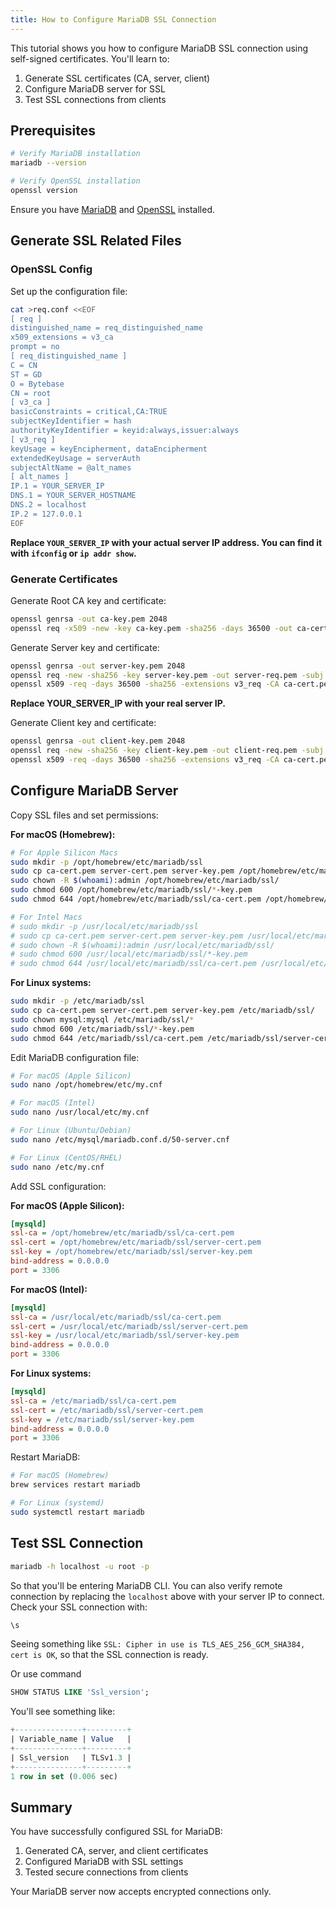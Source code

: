 ```yaml
---
title: How to Configure MariaDB SSL Connection
---
```


This tutorial shows you how to configure MariaDB SSL connection using self-signed certificates. You'll learn to:

1. Generate SSL certificates (CA, server, client)
2. Configure MariaDB server for SSL
3. Test SSL connections from clients

## Prerequisites

```bash
# Verify MariaDB installation
mariadb --version

# Verify OpenSSL installation
openssl version
```

Ensure you have [MariaDB](https://mariadb.org/download/) and [OpenSSL](https://www.openssl.org/source/) installed.

## Generate SSL Related Files

### OpenSSL Config

Set up the configuration file:

```bash
cat >req.conf <<EOF
[ req ]
distinguished_name = req_distinguished_name
x509_extensions = v3_ca
prompt = no
[ req_distinguished_name ]
C = CN
ST = GD
O = Bytebase
CN = root
[ v3_ca ]
basicConstraints = critical,CA:TRUE
subjectKeyIdentifier = hash
authorityKeyIdentifier = keyid:always,issuer:always
[ v3_req ]
keyUsage = keyEncipherment, dataEncipherment
extendedKeyUsage = serverAuth
subjectAltName = @alt_names
[ alt_names ]
IP.1 = YOUR_SERVER_IP
DNS.1 = YOUR_SERVER_HOSTNAME
DNS.2 = localhost
IP.2 = 127.0.0.1
EOF
```

**Replace `YOUR_SERVER_IP` with your actual server IP address. You can find it with `ifconfig` or `ip addr show`.**

### Generate Certificates

Generate Root CA key and certificate:

```bash
openssl genrsa -out ca-key.pem 2048
openssl req -x509 -new -key ca-key.pem -sha256 -days 36500 -out ca-cert.pem -extensions 'v3_ca' -config req.conf
```

Generate Server key and certificate:

```bash
openssl genrsa -out server-key.pem 2048
openssl req -new -sha256 -key server-key.pem -out server-req.pem -subj "/C=CN/ST=GD/O=Bytebase/CN=YOUR_SERVER_IP"
openssl x509 -req -days 36500 -sha256 -extensions v3_req -CA ca-cert.pem -CAkey ca-key.pem -CAcreateserial -in server-req.pem -out server-cert.pem
```

**Replace YOUR_SERVER_IP with your real server IP.**

Generate Client key and certificate:

```bash
openssl genrsa -out client-key.pem 2048
openssl req -new -sha256 -key client-key.pem -out client-req.pem -subj "/C=CN/ST=GD/O=Bytebase/CN=mariadb-client"
openssl x509 -req -days 36500 -sha256 -extensions v3_req -CA ca-cert.pem -CAkey ca-key.pem -CAcreateserial -in client-req.pem -out client-cert.pem
```

## Configure MariaDB Server

Copy SSL files and set permissions:

**For macOS (Homebrew):**

```bash
# For Apple Silicon Macs
sudo mkdir -p /opt/homebrew/etc/mariadb/ssl
sudo cp ca-cert.pem server-cert.pem server-key.pem /opt/homebrew/etc/mariadb/ssl/
sudo chown -R $(whoami):admin /opt/homebrew/etc/mariadb/ssl/
sudo chmod 600 /opt/homebrew/etc/mariadb/ssl/*-key.pem
sudo chmod 644 /opt/homebrew/etc/mariadb/ssl/ca-cert.pem /opt/homebrew/etc/mariadb/ssl/server-cert.pem

# For Intel Macs
# sudo mkdir -p /usr/local/etc/mariadb/ssl
# sudo cp ca-cert.pem server-cert.pem server-key.pem /usr/local/etc/mariadb/ssl/
# sudo chown -R $(whoami):admin /usr/local/etc/mariadb/ssl/
# sudo chmod 600 /usr/local/etc/mariadb/ssl/*-key.pem
# sudo chmod 644 /usr/local/etc/mariadb/ssl/ca-cert.pem /usr/local/etc/mariadb/ssl/server-cert.pem
```

**For Linux systems:**

```bash
sudo mkdir -p /etc/mariadb/ssl
sudo cp ca-cert.pem server-cert.pem server-key.pem /etc/mariadb/ssl/
sudo chown mysql:mysql /etc/mariadb/ssl/*
sudo chmod 600 /etc/mariadb/ssl/*-key.pem
sudo chmod 644 /etc/mariadb/ssl/ca-cert.pem /etc/mariadb/ssl/server-cert.pem
```

Edit MariaDB configuration file:

```bash
# For macOS (Apple Silicon)
sudo nano /opt/homebrew/etc/my.cnf

# For macOS (Intel)
sudo nano /usr/local/etc/my.cnf

# For Linux (Ubuntu/Debian)
sudo nano /etc/mysql/mariadb.conf.d/50-server.cnf

# For Linux (CentOS/RHEL)
sudo nano /etc/my.cnf
```

Add SSL configuration:

**For macOS (Apple Silicon):**

```ini
[mysqld]
ssl-ca = /opt/homebrew/etc/mariadb/ssl/ca-cert.pem
ssl-cert = /opt/homebrew/etc/mariadb/ssl/server-cert.pem
ssl-key = /opt/homebrew/etc/mariadb/ssl/server-key.pem
bind-address = 0.0.0.0
port = 3306
```

**For macOS (Intel):**

```ini
[mysqld]
ssl-ca = /usr/local/etc/mariadb/ssl/ca-cert.pem
ssl-cert = /usr/local/etc/mariadb/ssl/server-cert.pem
ssl-key = /usr/local/etc/mariadb/ssl/server-key.pem
bind-address = 0.0.0.0
port = 3306
```

**For Linux systems:**

```ini
[mysqld]
ssl-ca = /etc/mariadb/ssl/ca-cert.pem
ssl-cert = /etc/mariadb/ssl/server-cert.pem
ssl-key = /etc/mariadb/ssl/server-key.pem
bind-address = 0.0.0.0
port = 3306
```

Restart MariaDB:

```bash
# For macOS (Homebrew)
brew services restart mariadb

# For Linux (systemd)
sudo systemctl restart mariadb
```

## Test SSL Connection

```bash
mariadb -h localhost -u root -p
```

So that you'll be entering MariaDB CLI. You can also verify remote connection by replacing the `localhost` above with your server IP to connect. Check your SSL connection with:

```sql
\s
```

Seeing something like `SSL: Cipher in use is TLS_AES_256_GCM_SHA384, cert is OK`, so that the SSL connection is ready.

Or use command

```sql
SHOW STATUS LIKE 'Ssl_version';
```

You'll see something like:

```sql
+---------------+---------+
| Variable_name | Value   |
+---------------+---------+
| Ssl_version   | TLSv1.3 |
+---------------+---------+
1 row in set (0.006 sec)
```

## Summary

You have successfully configured SSL for MariaDB:

1. Generated CA, server, and client certificates
2. Configured MariaDB with SSL settings
3. Tested secure connections from clients

Your MariaDB server now accepts encrypted connections only.
